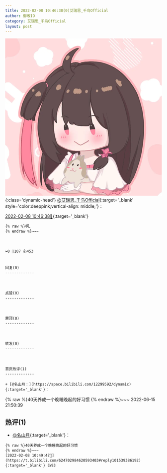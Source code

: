 ```yaml
---
title: 2022-02-08 10:46:38(0)艾瑞思_千鸟Official
author: 御坂IO
category: 艾瑞思_千鸟Official
layout: post
---
```


![img](/images/7e08840c56f251de28bdf766b647bd5fe9a5d50a.jpg){:class='dynamic-head'}
[@艾瑞思_千鸟Official](https://space.bilibili.com/1090010845/dynamic){:target='_blank' style='color:deeppink;vertical-align: middle;'}：

[2022-02-08 10:46:38🔗](https://t.bilibili.com/624702984620593403){:target='_blank'}

~~~
{% raw %}啊、
{% endraw %}~~~



↪️0 💬107 👍453


回复(0)
-------------



点赞(0)
-------------



置顶(0)
-------------



转发(0)
-------------



首页热评(1)
-------------

+ [@名山月：](https://space.bilibili.com/12299592/dynamic){:target='_blank'}：
~~~
{% raw %}40天养成一个晚睡晚起的好习惯
{% endraw %}~~~
2022-06-15 21:50:39


热评(1)
-------------

+ [@名山月](https://space.bilibili.com/12299592/dynamic){:target='_blank'}：
~~~
{% raw %}40天养成一个晚睡晚起的好习惯
{% endraw %}~~~
[2022-02-08 10:49:47🔗](https://t.bilibili.com/624702984620593403#reply101539386192){:target='_blank'} 👍93


